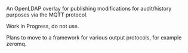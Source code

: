 An OpenLDAP overlay for publishing modifications for audit/history purposes via 
 the MQTT protocol.

Work in Progress, do not use.

Plans to move to a framework for various output protocols, for example zeromq.

